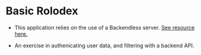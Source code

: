 # Basic Rolodex

- This application relies on the use of a Backendless server. [See resource here.](https://backendless.com/)

- An exercise in authenicating user data, and filtering with a backend API.
